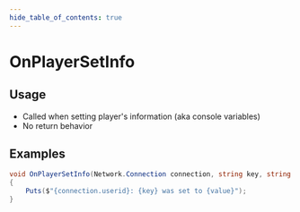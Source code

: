 ```yaml
---
hide_table_of_contents: true
---
```


# OnPlayerSetInfo

## Usage

* Called when setting player's information (aka console variables)
* No return behavior

## Examples

```csharp title=""
void OnPlayerSetInfo(Network.Connection connection, string key, string value)
{
    Puts($"{connection.userid}: {key} was set to {value}");
}
```
